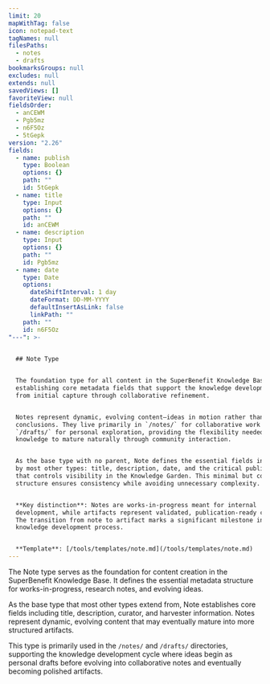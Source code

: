 ```yaml
---
limit: 20
mapWithTag: false
icon: notepad-text
tagNames: null
filesPaths:
  - notes
  - drafts
bookmarksGroups: null
excludes: null
extends: null
savedViews: []
favoriteView: null
fieldsOrder:
  - anCEWM
  - Pgb5mz
  - n6F5Oz
  - 5tGepk
version: "2.26"
fields:
  - name: publish
    type: Boolean
    options: {}
    path: ""
    id: 5tGepk
  - name: title
    type: Input
    options: {}
    path: ""
    id: anCEWM
  - name: description
    type: Input
    options: {}
    path: ""
    id: Pgb5mz
  - name: date
    type: Date
    options:
      dateShiftInterval: 1 day
      dateFormat: DD-MM-YYYY
      defaultInsertAsLink: false
      linkPath: ""
    path: ""
    id: n6F5Oz
"---": >-
  

  ## Note Type


  The foundation type for all content in the SuperBenefit Knowledge Base,
  establishing core metadata fields that support the knowledge development cycle
  from initial capture through collaborative refinement.


  Notes represent dynamic, evolving content—ideas in motion rather than fixed
  conclusions. They live primarily in `/notes/` for collaborative work and
  `/drafts/` for personal exploration, providing the flexibility needed for
  knowledge to mature naturally through community interaction.


  As the base type with no parent, Note defines the essential fields inherited
  by most other types: title, description, date, and the critical publish field
  that controls visibility in the Knowledge Garden. This minimal but complete
  structure ensures consistency while avoiding unnecessary complexity.


  **Key distinction**: Notes are works-in-progress meant for internal
  development, while artifacts represent validated, publication-ready content.
  The transition from note to artifact marks a significant milestone in our
  knowledge development process.


  **Template**: [/tools/templates/note.md](/tools/templates/note.md)
---
```

The Note type serves as the foundation for content creation in the SuperBenefit Knowledge Base. It defines the essential metadata structure for works-in-progress, research notes, and evolving ideas.

As the base type that most other types extend from, Note establishes core fields including title, description, curator, and harvester information. Notes represent dynamic, evolving content that may eventually mature into more structured artifacts.

This type is primarily used in the `/notes/` and `/drafts/` directories, supporting the knowledge development cycle where ideas begin as personal drafts before evolving into collaborative notes and eventually becoming polished artifacts.
